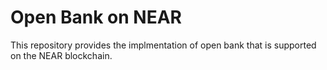 # Open Bank on NEAR

This repository provides the implmentation of open bank that is supported on the NEAR blockchain. 
